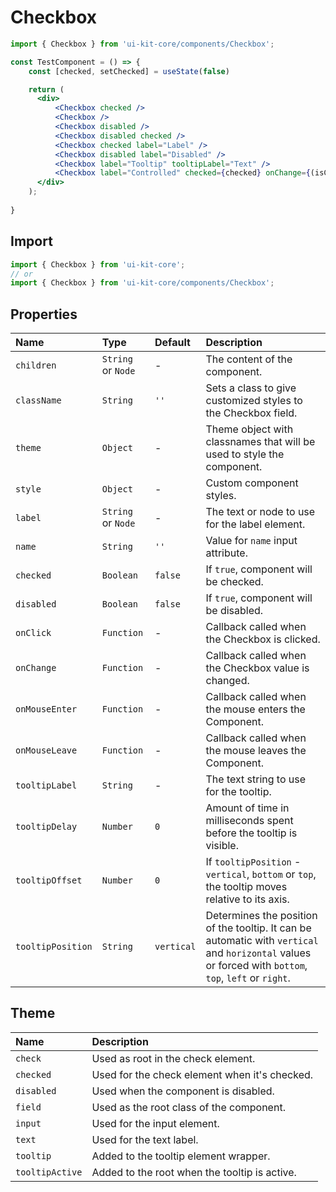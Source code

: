 # Checkbox

<!-- example -->
```jsx
import { Checkbox } from 'ui-kit-core/components/Checkbox';

const TestComponent = () => {
    const [checked, setChecked] = useState(false)

    return (
      <div>
          <Checkbox checked /> 
          <Checkbox /> 
          <Checkbox disabled /> 
          <Checkbox disabled checked /> 
          <Checkbox checked label="Label" /> 
          <Checkbox disabled label="Disabled" /> 
          <Checkbox label="Tooltip" tooltipLabel="Text" /> 
          <Checkbox label="Controlled" checked={checked} onChange={(isChecked) => setChecked(isChecked)} />
      </div>
    );
  
}
```
## Import
```jsx
import { Checkbox } from 'ui-kit-core';
// or
import { Checkbox } from 'ui-kit-core/components/Checkbox';
```

## Properties

| Name                 | Type               | Default    | Description                                                                                                                                              |
|:---------------------|:-------------------|:-----------|:---------------------------------------------------------------------------------------------------------------------------------------------------------|
| `children`           | `String` or `Node` | -          | The content of the component.                                                                                                                            |
| `className`          | `String`           | `''`       | Sets a class to give customized styles to the Checkbox field.                                                                                            |
| `theme`              | `Object`           | -          | Theme object with classnames that will be used to style the component.                                                                                   |
| `style`              | `Object`           | -          | Custom component styles.                                                                                                                                 |
| `label`              | `String` or `Node` | -          | The text or node to use for the label element.                                                                                                           |
| `name`               | `String`           | `''`       | Value for `name` input attribute.                                                                                                                        |
| `checked`            | `Boolean`          | `false`    | If `true`, component will be checked.                                                                                                                    |
| `disabled`           | `Boolean`          | `false`    | If `true`, component will be disabled.                                                                                                                   | |
| `onClick`            | `Function`         | -          | Callback called when the Checkbox is clicked.                                                                                                            |
| `onChange`           | `Function`         | -          | Callback called when the Checkbox value is changed.                                                                                                      |
| `onMouseEnter`       | `Function`         | -          | Callback called when the mouse enters the Component.                                                                                                     |
| `onMouseLeave`       | `Function`         | -          | Callback called when the mouse leaves the Component.                                                                                                     |
| `tooltipLabel`       | `String`           | -          | The text string to use for the tooltip.                                                                                                                  |
| `tooltipDelay`       | `Number`           | `0`        | Amount of time in milliseconds spent before the tooltip is visible.                                                                                      |
| `tooltipOffset`      | `Number`           | `0`        | If `tooltipPosition` - `vertical`, `bottom` or `top`, the tooltip moves relative to its axis.                                                            |
| `tooltipPosition`    | `String`           | `vertical` | Determines the position of the tooltip. It can be automatic with `vertical` and `horizontal` values or forced with `bottom`, `top`, `left` or `right`.   |

## Theme

| Name            | Description                                   |
|:----------------|:----------------------------------------------|
| `check`         | Used as root in the check element.            |
| `checked`       | Used for the check element when it's checked. |
| `disabled`      | Used when the component is disabled.          |
| `field`         | Used as the root class of the component.      |
| `input`         | Used for the input element.                   |
| `text`          | Used for the text label.                      |
| `tooltip`       | Added to the tooltip element wrapper.         |
| `tooltipActive` | Added to the root when the tooltip is active. |
